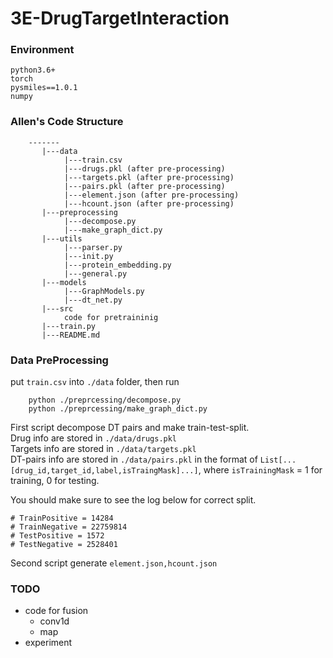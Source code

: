 # 3E-DrugTargetInteraction


### Environment
```
python3.6+
torch
pysmiles==1.0.1
numpy
```

### Allen's Code Structure

```
    -------
       |---data
            |---train.csv
            |---drugs.pkl (after pre-processing)
            |---targets.pkl (after pre-processing)
            |---pairs.pkl (after pre-processing)
            |---element.json (after pre-processing)
            |---hcount.json (after pre-processing)
       |---preprocessing
            |---decompose.py
            |---make_graph_dict.py
       |---utils
            |---parser.py
            |---init.py
            |---protein_embedding.py
            |---general.py 
       |---models
            |---GraphModels.py
            |---dt_net.py
       |---src
            code for pretraininig
       |---train.py
       |---README.md
```


### Data PreProcessing
put ```train.csv``` into ```./data``` folder, then run
```
    python ./preprcessing/decompose.py
    python ./preprcessing/make_graph_dict.py
```

First script decompose DT pairs and make train-test-split.   
Drug info are stored in ```./data/drugs.pkl```   
Targets info are stored in ```./data/targets.pkl```   
DT-pairs info are stored in ```./data/pairs.pkl``` in the format of ```List[...[drug_id,target_id,label,isTraingMask]...]```, where ```isTrainingMask``` = 1 for training, 0 for testing.

You should make sure to see the log below for correct split.
```
# TrainPositive = 14284
# TrainNegative = 22759814
# TestPositive = 1572
# TestNegative = 2528401
```

Second script generate ```element.json,hcount.json```


### TODO
* code for fusion
  * conv1d
  * map
* experiment
